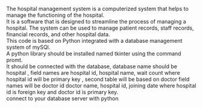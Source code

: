 The hospital management system is a computerized system that helps to manage the functioning of the hospital.<br>
It is a software that is designed to streamline the process of managing a hospital. The system can be used to manage patient records, staff records, financial records, and other hospital data.<br>
This code is based on Python integrated with a database management system of mySQl.<br>
A python library should be installed named tkinter using the command promt.<br>
It should be connected with the database, database name should be hospital , field names  are hospital id, hospital name, wait count where hospital id will be primary key , second table will be based on doctor field names will be doctor id doctor name, hospital id, joining date where hospital id is foreign key and doctor id is primary key.<br>
connect to your database server with python<br>
